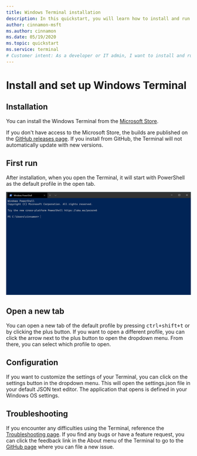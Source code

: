 ```yaml
---
title: Windows Terminal installation
description: In this quickstart, you will learn how to install and run Windows Terminal.
author: cinnamon-msft
ms.author: cinnamon
ms.date: 05/19/2020
ms.topic: quickstart
ms.service: terminal
# Customer intent: As a developer or IT admin, I want to install and run Windows Terminal so that I can have an improved workflow.
---
```


# Install and set up Windows Terminal

## Installation

You can install the Windows Terminal from the [Microsoft Store](https://aka.ms/terminal).

If you don't have access to the Microsoft Store, the builds are published on the [GitHub releases page](https://github.com/microsoft/terminal/releases). If you install from GitHub, the Terminal will not automatically update with new versions.

## First run

After installation, when you open the Terminal, it will start with PowerShell as the default profile in the open tab.

![Windows Terminal first run](./images/first-run.png)

## Open a new tab

You can open a new tab of the default profile by pressing <kbd>ctrl+shift+t</kbd> or by clicking the plus button. If you want to open a different profile, you can click the arrow next to the plus button to open the dropdown menu. From there, you can select which profile to open.

## Configuration

If you want to customize the settings of your Terminal, you can click on the settings button in the dropdown menu. This will open the settings.json file in your default JSON text editor. The application that opens is defined in your Windows OS settings.

## Troubleshooting

If you encounter any difficulties using the Terminal, reference the [Troubleshooting page](./troubleshooting.md). If you find any bugs or have a feature request, you can click the feedback link in the About menu of the Terminal to go to the [GitHub page](https://github.com/microsoft/terminal) where you can file a new issue.
